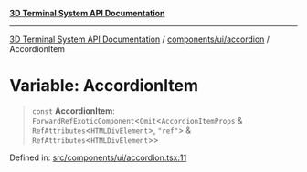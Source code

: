[**3D Terminal System API Documentation**](../../../../README.md)

***

[3D Terminal System API Documentation](../../../../README.md) / [components/ui/accordion](../README.md) / AccordionItem

# Variable: AccordionItem

> `const` **AccordionItem**: `ForwardRefExoticComponent`\<`Omit`\<`AccordionItemProps` & `RefAttributes`\<`HTMLDivElement`\>, `"ref"`\> & `RefAttributes`\<`HTMLDivElement`\>\>

Defined in: [src/components/ui/accordion.tsx:11](https://github.com/Dicommunitas/ThreeJS_Terminal_3D/blob/a3c5b1c59fdfa3d9f217f579fadf3e59d797e664/src/components/ui/accordion.tsx#L11)
